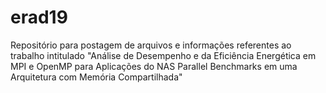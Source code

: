 # erad19
Repositório para postagem de arquivos e informações referentes ao trabalho intitulado "Análise de Desempenho e da Eficiência Energética em MPI e OpenMP para Aplicações do NAS Parallel Benchmarks em uma Arquitetura com Memória Compartilhada"
